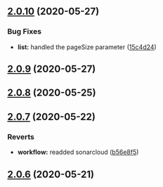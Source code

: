 ## [2.0.10](https://github.com/aerogear/unifiedpush-admin-client/compare/2.0.9...2.0.10) (2020-05-27)


### Bug Fixes

* **list:** handled the pageSize parameter ([15c4d24](https://github.com/aerogear/unifiedpush-admin-client/commit/15c4d241db9249e2b4d44ed04ec6ada95460a543))



## [2.0.9](https://github.com/aerogear/unifiedpush-admin-client/compare/2.0.8...2.0.9) (2020-05-27)



## [2.0.8](https://github.com/aerogear/unifiedpush-admin-client/compare/2.0.7...2.0.8) (2020-05-25)



## [2.0.7](https://github.com/aerogear/unifiedpush-admin-client/compare/2.0.6...2.0.7) (2020-05-22)


### Reverts

* **workflow:** readded sonarcloud ([b56e8f5](https://github.com/aerogear/unifiedpush-admin-client/commit/b56e8f55d166ceec67cd043927c2b7b8c22e73e8))



## [2.0.6](https://github.com/aerogear/unifiedpush-admin-client/compare/2.0.5...2.0.6) (2020-05-21)



